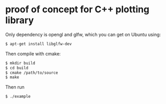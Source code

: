 # proof of concept for C++ plotting library

Only dependency is opengl and glfw, which you can get on Ubuntu using:

```bash
$ apt-get install libglfw-dev
```

Then compile with cmake:

```bash
$ mkdir build
$ cd build
$ cmake /path/to/source
$ make
```

Then run


```bash
$ ./example
```

